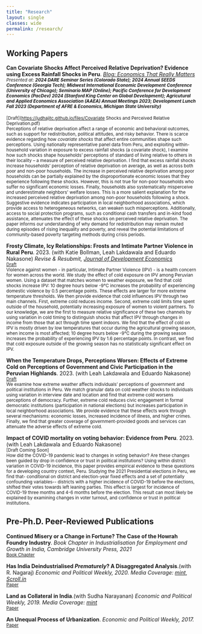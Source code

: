 ```yaml
---
title: "Research"
layout: single
classes: wide
permalink: /research/
---
```


## Working Papers
**Can Covariate Shocks Affect Perceived Relative Deprivation? Evidence using Excess Rainfall Shocks in Peru**. *[Blog: Economics That Really Matters](https://www.econthatmatters.com/2023/12/downpours-of-deprivation-exploring-the-impact-of-excess-rainfall-shocks-on-perceived-relative-deprivation-in-peru/)*
<br/><small>*Presented at: **2024 DARE Seminar Series (Colorado State); 2024 Annual SEEDS Conference (Georgia Tech); Midwest International Economic Development Conference (University of Chicago); Seminario MAP (Online); Pacific Conference for Development Economics (PacDev) 2024 (Stanford King Center on Global Development); Agricutural and Applied Economics Association (AAEA) Annual Meetings 2023;  Development Lunch Fall 2023 (Department of AFRE & Economics, Michigan State University)*** </small><br> 
<br/><small>[Draft](https://judhajitc.github.io/files/Covariate Shocks and Perceived Relative Deprivation.pdf)</small><br>
<small> 
Perceptions of relative deprivation affect a range of economic and behavioral outcomes, such as support for redistribution, political attitudes, and risky behavior. There is scarce evidence regarding how *covariate shocks* that affect entire communities shape such perceptions. Using nationally representative panel data from Peru, and exploiting within-household variation in exposure to  excess rainfall shocks (a covariate shock), I examine how such shocks shape households’ perceptions of standard of living relative to others in their locality – a measure of perceived relative deprivation. I find that excess rainfall shocks increase households’ perception of relative deprivation on average, as well as across both poor and non-poor households. The increase in perceived relative deprivation among poor households can be partially explained by the disproportionate economic losses that they experience following these shocks. However, this is not true for non-poor households who suffer no significant economic losses. Finally, households also systematically misperceive and underestimate neighbors' welfare losses. This is a more salient explanation for the increased perceived relative deprivation among non-poor households following a shock. Suggestive evidence indicates participation in local neighborhood associations, which provide access to heterogeneous networks, can weaken such misperceptions. Additionally, access to social protection programs, such as conditional cash transfers and in-kind food assistance, attenuates the effect of these shocks on perceived relative deprivation. The paper informs our understanding of why demand for redistribution may remain muted during episodes of rising inequality and poverty, and reveal the potential limitations of community-based poverty targeting methods during crisis periods.
</small>

**Frosty Climate, Icy Relationships: Frosts and Intimate Partner Violence in Rural Peru**. 2023. (with Katie Bollman, Leah Lakdawala and Eduardo Nakasone) *Revise & Resubmit, <ins>Journal of Development Economics</ins>*
<br/><small>[Draft](https://judhajitc.github.io/files/Frosts_and_IPV.pdf)</small><br>
<small>
Violence against women - in particular, Intimate Partner Violence (IPV) - is a health concern for women across the world.  We study the effect of cold exposure on IPV among Peruvian women. Using a dataset that matches women to weather exposure, we find that cold shocks increase IPV: 10 degree hours below -9°C increases the probability of experiencing domestic violence by 0.5 percentage points.  These effects are larger for more extreme temperature thresholds.  We then provide evidence that cold influences IPV through two main channels. First, extreme cold reduces income.  Second, extreme cold limits time spent outside of the household, potentially increasing exposure of women to violent partners. To our knowledge, we are the first to measure relative significance of these two channels by using variation in cold timing to distinguish shocks that affect IPV through changes in income from those that act through time spent indoors.  We find that the effect of cold on IPV is mostly driven by low temperatures that occur during the agricultural growing season, when income is most affected; 10 degree hours below -9°C during the growing season increases the probability of experiencing IPV by 1.6 percentage points. In contrast, we find that cold exposure outside of the growing season has no statistically significant effect on IPV. 
</small>

**When the Temperature Drops, Perceptions Worsen: Effects of Extreme Cold on Perceptions of Government and Civic Participation in the Peruvian Highlands**. 2023. (with Leah Lakdawala and Eduardo Nakasone)
<br/><small>[Draft](https://judhajitc.github.io/files/FrostAndDemocracy.pdf)</small><br>
<small>
We examine how extreme weather affects individuals’ perceptions of government and political institutions in Peru. We match granular data on cold weather shocks to individuals using variation in interview date and location and find that extreme cold worsens perceptions of democracy. Further, extreme cold reduces civic engagement in formal democratic institutions
(participation in national elections) but increases participation in local neighborhood associations. We provide evidence that these effects work through several mechanisms: economic losses, increased incidence of illness, and higher crimes. Finally, we find that greater coverage of government-provided goods and services can attenuate the adverse effects of extreme cold.
</small>

**Impact of COVID mortality on voting behavior: Evidence from Peru**. 2023. (with Leah Lakdawala and Eduardo Nakasone)
<br/><small>[Draft Coming Soon]</small><br>
<small>
How did the COVID-19 pandemic lead to changes in voting behavior? Are these changes been guided by
drop in confidence or trust in political institutions? Using within district variation in COVID-19 incidence,
this paper provides empirical evidence to these questions for a developing country context, Peru. Studying the
2021 Presidential elections in Peru, we find that- conditional on district and election-year fixed effects and a
set of potentially confounding variables-- districts with a higher incidence of COVID-19 before the elections,
shifted their votes towards left leaning parties. This effect is largest for incidence of COVID-19 three months
and 4-6 months before the election. This result can most likely be explained by examining changes in voter
turnout, and confidence or trust in political institutions.
</small>

## Pre-Ph.D. Peer-Reviewed Publications

**Continued Misery or a Change in Fortune? The Case of the Howrah Foundry Industry**. *Book Chapter in Industrialisation for Employment and Growth in India, Cambridge University Press, 2021* <br/><small>[Book Chapter](https://www.cambridge.org/core/books/industrialisation-for-employment-and-growth-in-india/C038DB4557F1361E61C47276BAB2DBB7)</small><br>

**Has India Deindustrialised *Prematurely*? A Disaggregated Analysis**.(with R. Nagaraj) *Economic and Political Weekly, 2020.* *Media Coverage: [mint](https://www.livemint.com/news/india/india-hasn-t-deindustrialized-but-stagnated-11609985184017.html)*, *[Scroll.in](https://scroll.in/article/992066/despite-the-make-in-india-push-the-share-of-manufacturing-sector-in-the-gdp-has-stayed-stagnant)* <br/><small>[Paper](https://judhajitc.github.io/files/HasIndiaDeindustrialisedPrematurelyEPW.pdf)</small><br>

**Land as Collateral in India**.(with Sudha Narayanan) *Economic and Political Weekly, 2019.* *Media Coverage: [mint](https://www.livemint.com/news/india/why-indians-don-t-use-land-as-collateral-11573718470954.html)*<br/><small>[Paper](https://judhajitc.github.io/files/LandascollateralinIndia.pdf)</small><br>

**An Unequal Process of Urbanization**. *Economic and Political Weekly, 2017.* <br/><small>[Paper](https://judhajitc.github.io/files/NO_LII_9_04032017_Judhajit_Chakraborty-EPW.pdf)</small><br>


